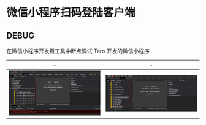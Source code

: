 # 微信小程序扫码登陆客户端

## DEBUG

在微信小程序开发着工具中断点调试 Taro 开发的微信小程序

| -                         | -                          |
| ------------------------- | -------------------------- |
| ![debug](./xcx_debug.png) | ![debug](./xcx_debug1.png) |
